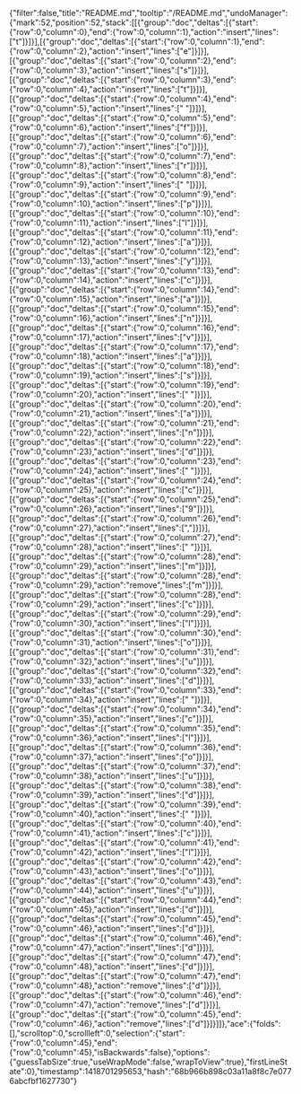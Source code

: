 {"filter":false,"title":"README.md","tooltip":"/README.md","undoManager":{"mark":52,"position":52,"stack":[[{"group":"doc","deltas":[{"start":{"row":0,"column":0},"end":{"row":0,"column":1},"action":"insert","lines":["t"]}]}],[{"group":"doc","deltas":[{"start":{"row":0,"column":1},"end":{"row":0,"column":2},"action":"insert","lines":["e"]}]}],[{"group":"doc","deltas":[{"start":{"row":0,"column":2},"end":{"row":0,"column":3},"action":"insert","lines":["s"]}]}],[{"group":"doc","deltas":[{"start":{"row":0,"column":3},"end":{"row":0,"column":4},"action":"insert","lines":["t"]}]}],[{"group":"doc","deltas":[{"start":{"row":0,"column":4},"end":{"row":0,"column":5},"action":"insert","lines":[" "]}]}],[{"group":"doc","deltas":[{"start":{"row":0,"column":5},"end":{"row":0,"column":6},"action":"insert","lines":["f"]}]}],[{"group":"doc","deltas":[{"start":{"row":0,"column":6},"end":{"row":0,"column":7},"action":"insert","lines":["o"]}]}],[{"group":"doc","deltas":[{"start":{"row":0,"column":7},"end":{"row":0,"column":8},"action":"insert","lines":["r"]}]}],[{"group":"doc","deltas":[{"start":{"row":0,"column":8},"end":{"row":0,"column":9},"action":"insert","lines":[" "]}]}],[{"group":"doc","deltas":[{"start":{"row":0,"column":9},"end":{"row":0,"column":10},"action":"insert","lines":["p"]}]}],[{"group":"doc","deltas":[{"start":{"row":0,"column":10},"end":{"row":0,"column":11},"action":"insert","lines":["l"]}]}],[{"group":"doc","deltas":[{"start":{"row":0,"column":11},"end":{"row":0,"column":12},"action":"insert","lines":["a"]}]}],[{"group":"doc","deltas":[{"start":{"row":0,"column":12},"end":{"row":0,"column":13},"action":"insert","lines":["y"]}]}],[{"group":"doc","deltas":[{"start":{"row":0,"column":13},"end":{"row":0,"column":14},"action":"insert","lines":["c"]}]}],[{"group":"doc","deltas":[{"start":{"row":0,"column":14},"end":{"row":0,"column":15},"action":"insert","lines":["a"]}]}],[{"group":"doc","deltas":[{"start":{"row":0,"column":15},"end":{"row":0,"column":16},"action":"insert","lines":["n"]}]}],[{"group":"doc","deltas":[{"start":{"row":0,"column":16},"end":{"row":0,"column":17},"action":"insert","lines":["v"]}]}],[{"group":"doc","deltas":[{"start":{"row":0,"column":17},"end":{"row":0,"column":18},"action":"insert","lines":["a"]}]}],[{"group":"doc","deltas":[{"start":{"row":0,"column":18},"end":{"row":0,"column":19},"action":"insert","lines":["s"]}]}],[{"group":"doc","deltas":[{"start":{"row":0,"column":19},"end":{"row":0,"column":20},"action":"insert","lines":[" "]}]}],[{"group":"doc","deltas":[{"start":{"row":0,"column":20},"end":{"row":0,"column":21},"action":"insert","lines":["a"]}]}],[{"group":"doc","deltas":[{"start":{"row":0,"column":21},"end":{"row":0,"column":22},"action":"insert","lines":["n"]}]}],[{"group":"doc","deltas":[{"start":{"row":0,"column":22},"end":{"row":0,"column":23},"action":"insert","lines":["d"]}]}],[{"group":"doc","deltas":[{"start":{"row":0,"column":23},"end":{"row":0,"column":24},"action":"insert","lines":[" "]}]}],[{"group":"doc","deltas":[{"start":{"row":0,"column":24},"end":{"row":0,"column":25},"action":"insert","lines":["c"]}]}],[{"group":"doc","deltas":[{"start":{"row":0,"column":25},"end":{"row":0,"column":26},"action":"insert","lines":["9"]}]}],[{"group":"doc","deltas":[{"start":{"row":0,"column":26},"end":{"row":0,"column":27},"action":"insert","lines":[","]}]}],[{"group":"doc","deltas":[{"start":{"row":0,"column":27},"end":{"row":0,"column":28},"action":"insert","lines":[" "]}]}],[{"group":"doc","deltas":[{"start":{"row":0,"column":28},"end":{"row":0,"column":29},"action":"insert","lines":["m"]}]}],[{"group":"doc","deltas":[{"start":{"row":0,"column":28},"end":{"row":0,"column":29},"action":"remove","lines":["m"]}]}],[{"group":"doc","deltas":[{"start":{"row":0,"column":28},"end":{"row":0,"column":29},"action":"insert","lines":["c"]}]}],[{"group":"doc","deltas":[{"start":{"row":0,"column":29},"end":{"row":0,"column":30},"action":"insert","lines":["l"]}]}],[{"group":"doc","deltas":[{"start":{"row":0,"column":30},"end":{"row":0,"column":31},"action":"insert","lines":["o"]}]}],[{"group":"doc","deltas":[{"start":{"row":0,"column":31},"end":{"row":0,"column":32},"action":"insert","lines":["u"]}]}],[{"group":"doc","deltas":[{"start":{"row":0,"column":32},"end":{"row":0,"column":33},"action":"insert","lines":["d"]}]}],[{"group":"doc","deltas":[{"start":{"row":0,"column":33},"end":{"row":0,"column":34},"action":"insert","lines":[" "]}]}],[{"group":"doc","deltas":[{"start":{"row":0,"column":34},"end":{"row":0,"column":35},"action":"insert","lines":["c"]}]}],[{"group":"doc","deltas":[{"start":{"row":0,"column":35},"end":{"row":0,"column":36},"action":"insert","lines":["l"]}]}],[{"group":"doc","deltas":[{"start":{"row":0,"column":36},"end":{"row":0,"column":37},"action":"insert","lines":["o"]}]}],[{"group":"doc","deltas":[{"start":{"row":0,"column":37},"end":{"row":0,"column":38},"action":"insert","lines":["u"]}]}],[{"group":"doc","deltas":[{"start":{"row":0,"column":38},"end":{"row":0,"column":39},"action":"insert","lines":["d"]}]}],[{"group":"doc","deltas":[{"start":{"row":0,"column":39},"end":{"row":0,"column":40},"action":"insert","lines":[" "]}]}],[{"group":"doc","deltas":[{"start":{"row":0,"column":40},"end":{"row":0,"column":41},"action":"insert","lines":["c"]}]}],[{"group":"doc","deltas":[{"start":{"row":0,"column":41},"end":{"row":0,"column":42},"action":"insert","lines":["l"]}]}],[{"group":"doc","deltas":[{"start":{"row":0,"column":42},"end":{"row":0,"column":43},"action":"insert","lines":["o"]}]}],[{"group":"doc","deltas":[{"start":{"row":0,"column":43},"end":{"row":0,"column":44},"action":"insert","lines":["u"]}]}],[{"group":"doc","deltas":[{"start":{"row":0,"column":44},"end":{"row":0,"column":45},"action":"insert","lines":["d"]}]}],[{"group":"doc","deltas":[{"start":{"row":0,"column":45},"end":{"row":0,"column":46},"action":"insert","lines":["d"]}]}],[{"group":"doc","deltas":[{"start":{"row":0,"column":46},"end":{"row":0,"column":47},"action":"insert","lines":["d"]}]}],[{"group":"doc","deltas":[{"start":{"row":0,"column":47},"end":{"row":0,"column":48},"action":"insert","lines":["d"]}]}],[{"group":"doc","deltas":[{"start":{"row":0,"column":47},"end":{"row":0,"column":48},"action":"remove","lines":["d"]}]}],[{"group":"doc","deltas":[{"start":{"row":0,"column":46},"end":{"row":0,"column":47},"action":"remove","lines":["d"]}]}],[{"group":"doc","deltas":[{"start":{"row":0,"column":45},"end":{"row":0,"column":46},"action":"remove","lines":["d"]}]}]]},"ace":{"folds":[],"scrolltop":0,"scrollleft":0,"selection":{"start":{"row":0,"column":45},"end":{"row":0,"column":45},"isBackwards":false},"options":{"guessTabSize":true,"useWrapMode":false,"wrapToView":true},"firstLineState":0},"timestamp":1418701295653,"hash":"68b966b898c03a11a8f8c7e0776abcfbf1627730"}